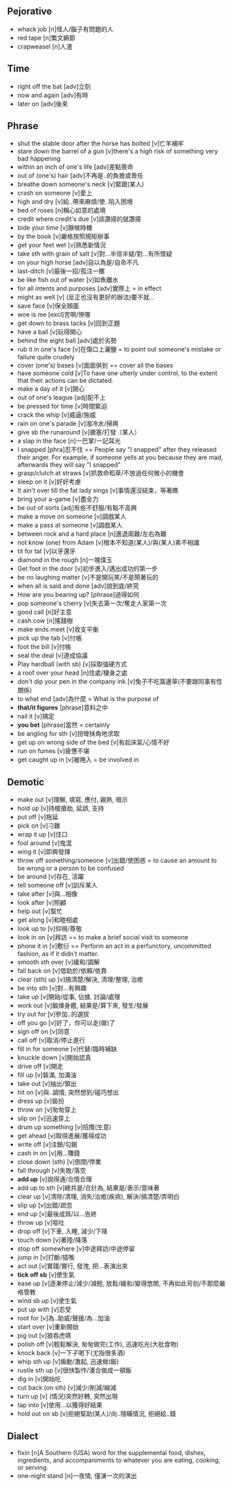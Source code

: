 ## Pejorative
- whack job [n]怪人/腦子有問題的人
- red tape [n]繁文縟節
- crapweasel [n]人渣

## Time
- right off the bat [adv]立刻
- now and again [adv]有時
- later on [adv]後來

## Phrase
- shut the stable door after the horse has bolted [v]亡羊補牢
- stare down the barrel of a gun [v]there's a high risk of something very bad happening
- within an inch of one's life [adv]差點喪命
- out of (one's) hair [adv]不再是..的負擔或責任
- breathe down someone's neck [v]緊跟(某人)
- crash on someone [v]愛上
- high and dry [v]給..帶來麻煩/使..陷入困境
- bed of roses [n]稱心如意的處境
- credit where credit's due [v]該讚揚的就讚揚
- bide your time [v]靜候時機
- by the book [v]嚴格按照規矩辦事
- get your feet wet [v]熟悉新情況
- take sth with grain of salt [v]對…半信半疑/對…有所懷疑
- on your high horse [adv]自以為是/自命不凡
- last-ditch [v]最後一招/孤注一擲
- be like fish out of water [v]如魚離水
- for all intents and purposes [adv]實際上 = in effect
- might as well [v] (反正也沒有更好的辦法)要不就…
- save face [v]保全顏面
- woe is me [excl]苦啊/慘哪
- get down to brass tacks [v]回到正題
- have a ball [v]玩得開心
- behind the eight ball [adv]處於劣勢
- rub it in one's face [v]在傷口上灑鹽 = to point out someone's mistake or failure quite crudely
- cover (one's) bases [v]面面俱到 == cover all the bases
- have someone cold [v]To have one utterly under control, to the extent that their actions can be dictated.
- make a day of it [v]開心
- out of one's league [adj]配不上
- be pressed for time [v]時間緊迫
- crack the whip [v]威逼/施威
- rain on one's parade [v]潑冷水/掃興
- give sb the runaround [v]搪塞/打發（某人）
- a slap in the face [n]一巴掌/一記耳光
- I snapped [phra]忍不住 == People say "I snapped" after they released their anger. For example, if someone yells at you because they are mad, afterwards they will say "I snapped"
- grasp/clutch at straws [v]抓救命稻草/不放過任何微小的機會
- sleep on it [v]好好考慮
- It ain't over till the fat lady sings [v]事情還沒結束，等著瞧
- bring your a-game [v]盡全力 
- be out of sorts [adj]有些不舒服/有點不高興
- make a move on someone [v]調戲某人
- make a pass at someone [v]調戲某人
- between rock and a hard place [n]進退兩難/左右為難
- not know (one) from Adam [v]根本不知道(某人)/與(某人)素不相識
- tit for tat [v]以牙還牙
- diamond in the rough [n]一塊璞玉
- Get foot in the door [v]初步進入/邁出成功的第一步
- be no laughing matter [v]不是開玩笑/不是鬧著玩的
- when all is said and done [adv]說到底/終究
- How are you bearing up? [phrase]過得如何
- pop someone's cherry [v]失去第一次/奪走人家第一次
- good call [n]好主意
- cash cow [n]搖錢樹
- make ends meet [v]收支平衡
- pick up the tab [v]付帳
- foot the bill [v]付帳
- seal the deal [v]達成協議
- Play hardball (with sb) [v]採取強硬方式
- a roof over your head [n]住處/棲身之處
- don't dip your pen in the company ink [v]兔子不吃窩邊草(不要跟同事有性關係)
- to what end [adv]為什麼 = What is the purpose of
- **that/it figures** [phrase]意料之中
- nail it [v]搞定
- **you bet** [phrase]當然 = certainly
- be angling for sth [v]拐彎抹角地求取
- get up on wrong side of the bed [v]有起床氣/心情不好
- run on fumes [v]疲憊不堪
- get caught up in [v]被捲入 = be involved in

## Demotic
- make out [v]理解, 填寫, 應付, 親熱, 暗示
- hold up [v]持槍搶劫, 延誤, 支持
- put off [v]拖延		
- pick on [v]刁難
- wrap it up [v]住口
- fool around [v]鬼混
- wing it [v]即興發揮
- throw off something/someone [v]出錯/使困惑 = to cause an amount to be wrong or a person to be confused
- be around [v]存在, 活躍
- tell someone off [v]訓斥某人
- take after [v]與...相像
- look after [v]照顧
- help out [v]幫忙
- get along [v]和睦相處
- look up to [v]仰視/尊敬
- look in on [v]拜訪 == to make a brief social visit to someone
- phone it in [v]敷衍 == Perform an act in a perfunctory, uncommitted fashion, as if it didn't matter.
- smooth sth over [v]緩和/調解
- fall back on [v]借助於/依賴/依靠
- clear (sth) up [v]搞清楚/解決, 清理/整理, 治癒
- be into sth [v]對...有興趣
- take up [v]開始/從事, 佔據, 討論/處理
- work out [v]鍛煉身體, 結果是/算下來, 發生/發展
- try out for [v]參加..的選拔
- off you go [v]好了，你可以走(做)了
- sign off on [v]同意
- call off  [v]取消/停止進行
- fill in for someone [v]代替/臨時補缺
- knuckle down [v]開始認真
- drive off [v]開走
- fill up [v]裝滿, 加滿油
- take out [v]抽出/領出
- hit on [v]與..調情, 突然想到/碰巧想出
- dress up [v]裝扮
- throw on [v]匆匆穿上
- slip on [v]迅速穿上
- drum up something [v]招攬(生意)
- get ahead [v]取得進展/獲得成功
- write off [v]注銷/勾銷
- cash in on [v]用...賺錢
- close down (sth) [v]倒閉/停業
- fall through [v]失敗/落空
- **add up** [v]說得通/合情合理
- add up to sth [v]總共是/合計為, 結果是/表示/意味著
- clear up [v]清除/清理, 消失/治癒(疾病), 解決/搞清楚/弄明白
- slip up [v]出錯/疏忽
- end up [v]最後成爲/以…告終
- throw up [v]嘔吐
- drop off [v]下車, 入睡, 減少/下降
- touch down [v]著陸/降落
- stop off somewhere [v]中途拜訪/中途停留
- jump in [v]打斷/插嘴
- act out [v]實踐/實行, 發洩, 把...表演出來
- **tick off sb** [v]使生氣
- ease up [v]逐漸停止/減少/減輕, 放鬆/緩和/變得悠閒, 不再如此苛刻/不那麼嚴格管教
- wind sb up [v]使生氣
- put up with [v]忍受
- root for [v]為..助威/聲援/為...加油
- start over [v]重新開始
- pig out [v]狼吞虎嚥
- polish off [v]輕鬆解決, 匆匆做完(工作), 迅速吃光(大批食物)
- knock back [v]一下子喝下(尤指很多酒)
- whip sth up [v]煽動/激起, 迅速做(飯)
- rustle sth up [v]很快製作/湊合做成一頓飯
- dig in [v]開始吃
- cut back (on sth) [v]減少/削減/縮減
- turn up [v] (情況)突然好轉, 突然出現
- tap into [v]使用…以獲得好結果
- hold out on sb [v]拒絕幫助(某人)/向..隱瞞情況, 拒絕給..錢

## Dialect
- fixin [n]A Southern (USA) word for the supplemental food, dishes, ingredients, and accompaniments to whatever you are eating, cooking, or serving.
- one-night stand [n]一夜情, 僅演一次的演出
